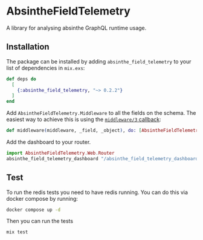 # AbsintheFieldTelemetry

A library for analysing absinthe GraphQL runtime usage.

## Installation

The package can be installed by adding `absinthe_field_telemetry` to your list
of dependencies in `mix.exs`:

```elixir
def deps do
  [
    {:absinthe_field_telemetry, "~> 0.2.2"}
  ]
end
```

Add `AbsintheFieldTelemetry.Middleware` to all the fields on the schema. The
easiest way to achieve this is using the [`middleware/3` callback](https://hexdocs.pm/absinthe/Absinthe.Middleware.html#module-the-middleware-3-callback):

```elixir
def middleware(middleware, _field, _object), do: [AbsintheFieldTelemetry.Middleware | middleware]
```

Add the dashboard to your router.

```elixir
import AbsintheFieldTelemetry.Web.Router
absinthe_field_telemetry_dashboard "/absinthe_field_telemetry_dashboard"
```

## Test

To run the redis tests you need to have redis running. You can do this via docker compose by running:

```bash
docker compose up -d
```

Then you can run the tests

```
mix test
```
